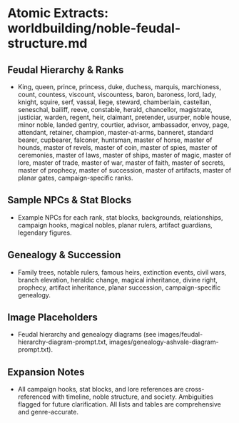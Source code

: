 # Atomic Extracts: worldbuilding/noble-feudal-structure.md

## Feudal Hierarchy & Ranks
- King, queen, prince, princess, duke, duchess, marquis, marchioness, count, countess, viscount, viscountess, baron, baroness, lord, lady, knight, squire, serf, vassal, liege, steward, chamberlain, castellan, seneschal, bailiff, reeve, constable, herald, chancellor, magistrate, justiciar, warden, regent, heir, claimant, pretender, usurper, noble house, minor noble, landed gentry, courtier, advisor, ambassador, envoy, page, attendant, retainer, champion, master-at-arms, banneret, standard bearer, cupbearer, falconer, huntsman, master of horse, master of hounds, master of revels, master of coin, master of spies, master of ceremonies, master of laws, master of ships, master of magic, master of lore, master of trade, master of war, master of faith, master of secrets, master of prophecy, master of succession, master of artifacts, master of planar gates, campaign-specific ranks.

## Sample NPCs & Stat Blocks
- Example NPCs for each rank, stat blocks, backgrounds, relationships, campaign hooks, magical nobles, planar rulers, artifact guardians, legendary figures.

## Genealogy & Succession
- Family trees, notable rulers, famous heirs, extinction events, civil wars, branch elevation, heraldic change, magical inheritance, divine right, prophecy, artifact inheritance, planar succession, campaign-specific genealogy.

## Image Placeholders
- Feudal hierarchy and genealogy diagrams (see images/feudal-hierarchy-diagram-prompt.txt, images/genealogy-ashvale-diagram-prompt.txt).

## Expansion Notes
- All campaign hooks, stat blocks, and lore references are cross-referenced with timeline, noble structure, and society. Ambiguities flagged for future clarification. All lists and tables are comprehensive and genre-accurate.
